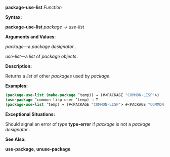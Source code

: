 **package-use-list** *Function* 



**Syntax:** 



**package-use-list** *package → use-list* 



**Arguments and Values:** 



*package*—a *package designator* . 



*use-list*—a *list* of *package objects*. 







 



 



**Description:** 



Returns a *list* of other *packages* used by *package*. 



**Examples:**
```lisp
(package-use-list (make-package ’temp)) → (#<PACKAGE "COMMON-LISP">) 
(use-package ’common-lisp-user ’temp) → T 
(package-use-list ’temp) → (#<PACKAGE "COMMON-LISP"> #<PACKAGE "COMMON-LISP-USER">) 
```
**Exceptional Situations:** 



Should signal an error of *type* **type-error** if *package* is not a *package designator* . 



**See Also:** 



**use-package**, **unuse-package** 



